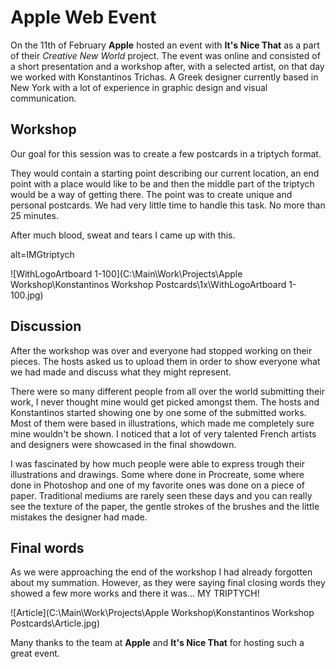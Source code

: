 # Apple Web Event

On the 11th of February **Apple** hosted an event with **It's Nice That** as a part of their *Creative New World* project. The event was online and consisted of a short presentation and a workshop after, with a selected artist, on that day we worked with Konstantinos Trichas. A Greek designer currently based in New York with a lot of experience in graphic design and visual communication. 

## Workshop

Our goal for this session was to create a few postcards in a triptych format. 

They would contain a starting point describing our current location, an end point with a place would like to be and then the middle part of the triptych would be a way of getting there. The point was to create unique and personal postcards. We had very little time to handle this task. No more than 25 minutes. 

After much blood, sweat and tears I came up with this. 

alt=IMGtriptych

![WithLogoArtboard 1-100](C:\Main\Work\Projects\Apple Workshop\Konstantinos Workshop Postcards\1x\WithLogoArtboard 1-100.jpg)

## Discussion

After the workshop was over and everyone had stopped working on their pieces. The hosts asked us to upload them in order to show everyone what we had made and discuss what they might represent. 

There were so many different people from all over the world submitting their work, I never thought mine would get picked amongst them. The hosts and Konstantinos started showing one by one some of the submitted works. Most of them were based in illustrations, which made me completely sure mine wouldn't be shown. I noticed that a lot of very talented French artists and designers were showcased in the final showdown. 

I was fascinated by how much people were able to express trough their illustrations and drawings. Some where done in Procreate, some where done in Photoshop and one of my favorite ones was done on a piece of paper. Traditional mediums are rarely seen these days and you can really see the texture of the paper, the gentle strokes of the brushes and the little mistakes the designer had made. 

## Final words

As we were approaching the end of the workshop I had already forgotten about my summation. However, as they were saying final closing words they showed a few more works and there it was... MY TRIPTYCH! 

![Article](C:\Main\Work\Projects\Apple Workshop\Konstantinos Workshop Postcards\Article.jpg)

Many thanks to the team at **Apple** and **It's Nice That** for hosting such a great event.